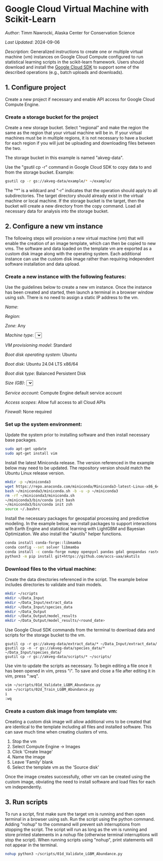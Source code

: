 # Google Cloud Virtual Machine with Scikit-Learn

*Author*: Timm Nawrocki, Alaska Center for Conservation Science

*Last Updated*: 2024-09-06

*Description*: Generalized instructions to create one or multiple virtual machine (vm) instances on Google Cloud Compute configured to run statistical learning scripts in the scikit-learn framework. Users should download and install the [Google Cloud SDK](https://cloud.google.com/sdk/) to support some of the described operations (e.g., batch uploads and downloads).

## 1. Configure project
Create a new project if necessary and enable API access for Google Cloud Compute Engine.

### Create a storage bucket for the project
Create a new storage bucket. Select "regional" and make the region the same as the region that your virtual machine will be in. If your virtual machines must be in multiple regions, it is not necessary to have a bucket for each region if you will just be uploading and downloading files between the two.

The storage bucket in this example is named "akveg-data".

Use the "gsutil cp -r" command in Google Cloud SDK to copy data to and from the storage bucket. Example:

```bash
gsutil cp -r gs://akveg-data/example/* ~/example/
```

The "*" is a wildcard and "-r" indicates that the operation should apply to all subdirectories. The target directory should already exist in the virtual machine or local machine. If the storage bucket is the target, then the bucket will create a new directory from the copy command. Load all necessary data for analysis into the storage bucket.

## 2. Configure a new vm instance
The following steps will provision a new virtual machine (vm) that will enable the creation of an image template, which can then be copied to new vms. The software and data loaded on the template vm are exported as a custom disk image along with the operating system. Each additional instance can use the custom disk image rather than requiring independent software installation and data upload.

### Create a new instance with the following features:

Use the guidelines below to create a new vm instance. Once the instance has been created and started, then launch a terminal in a browser window using ssh. There is no need to assign a static IP address to the vm.

*Name*: <name>

*Region*: <region>

*Zone*: Any

*Machine type*: <select based on computational needs>

*VM provisioning model*: Standard

*Boot disk operating system*: Ubuntu

*Boot disk*: Ubuntu 24.04 LTS x86/64

*Boot disk type*: Balanced Persistent Disk

*Size (GB)*: <select based on data size>

*Service account*: Compute Engine default service account

*Access scopes*: Allow full access to all Cloud APIs

*Firewall*: None required

### Set up the system environment:

Update the system prior to installing software and then install necessary base packages.

```bash
sudo apt-get update
sudo apt-get install vim
```

Install the latest Miniconda release. The version referenced in the example below may need to be updated. The repository version should match the Ubuntu Linux release version.

```bash
mkdir -p ~/miniconda3
wget https://repo.anaconda.com/miniconda/Miniconda3-latest-Linux-x86_64.sh -O ~/miniconda3/miniconda.sh
bash ~/miniconda3/miniconda.sh -b -u -p ~/miniconda3
rm -rf ~/miniconda3/miniconda.sh
~/miniconda3/bin/conda init bash
~/miniconda3/bin/conda init zsh
source ~/.bashrc
```

Install the necessary packages for geospatial processing and predictive modeling. In the example below, we install packages to support interactions with Earth Engine and statistical learning with LightGBM and Bayesian Optimization. We also install the "akutils" helper functions.

```bash
conda install conda-forge::libmamba
conda config --set solver libmamba
conda install -c conda-forge numpy openpyxl pandas gdal geopandas rasterio scikit-learn imbalanced-learn lightgbm bayesian-optimization joblib earthengine-api geemap
python3 -m pip install git+https://github.com/accs-uaa/akutils
```

### Download files to the virtual machine:

Create the data directories referenced in the script. The example below includes directories to validate and train models.

```bash
mkdir ~/scripts
mkdir ~/Data_Input
mkdir ~/Data_Input/extract_data
mkdir ~/Data_Input/species_data
mkdir ~/Data_Output
mkdir ~/Data_Output/model_results
mkdir ~/Data_Output/model_results/<round_date>
```

Use Google Cloud SDK commands from the terminal to download data and scripts for the storage bucket to the vm.

```
gsutil cp -r gs://akveg-data/extract_data/* ~/Data_Input/extract_data/
gsutil cp -n -r gs://akveg-data/species_data/* ~/Data_Input/species_data/
gsutil cp -r gs://akveg-data/scripts/* ~/scripts/
```

Use vim to update the scripts as necessary. To begin editing a file once it has been opened in vim, press "i". To save and close a file after editing it in vim, press ":wq".

```bash
vim ~/scripts/01d_Validate_LGBM_Abundance.py
vim ~/scripts/02d_Train_LGBM_Abundance.py
i
:wq
```

### Create a custom disk image from template vm:

Creating a custom disk image will allow additional vms to be created that are identical to the template including all files and installed software. This can save much time when creating clusters of vms.
1. Stop the vm
2. Select Compute Engine -> Images
3. Click 'Create Image'
4. Name the image
5. Leave 'Family' blank
6. Select the template vm as the 'Source disk'

Once the image creates successfully, other vm can be created using the custom image, obviating the need to install software and load files for each vm independently.

## 3. Run scripts
To run a script, first make sure the target vm is running and then open terminal in a browser using ssh. Run the script using the python command. Adding "nohup" to the command will prevent ssh interruptions from stopping the script. The script will run as long as the vm is running and store printed statements in a nohup file (otherwise terminal interruptions will stop the script). When running scripts using "nohup", print statements will not appear in the terminal.

```bash
nohup python3 ~/scripts/01d_Validate_LGBM_Abundance.py
```

